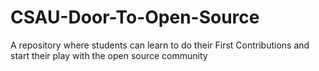 # CSAU-Door-To-Open-Source
A repository where students can learn to do their First Contributions and start their play with the open source community
